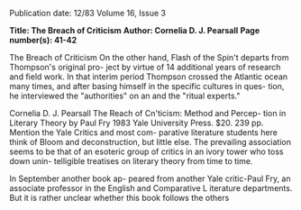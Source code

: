 Publication date: 12/83
Volume 16, Issue 3

**Title: The Breach of Criticism**
**Author: Cornelia D. J. Pearsall**
**Page number(s): 41-42**

The Breach of Criticism 
On the other hand, Flash of the Spin't 
departs from Thompson's original pro-
ject by virtue of 14 additional years of 
research and field work. In that interim 
period Thompson crossed the Atlantic 
ocean many times, and after basing 
himself in the specific cultures in ques-
tion, he interviewed the "authorities" on 
an and the "ritual experts." 

Cornelia D. J. Pearsall 
The Reach of Cn'ticism: Method and Percep-
tion in Literary Theory by Paul Fry 
1983 Yale University Press. $20. 
239 pp. 
Mention the Yale Critics and most com-
parative literature students here think of 
Bloom and deconstruction, but little 
else. The prevailing association seems 
to be that of an esoteric group of critics 
in an ivory tower who toss down unin-
telligible treatises on literary theory 
from time to time. 

In September another book ap-
peared from another Yale critic-Paul 
Fry, an associate professor in the 
English and Comparative L iterature 
departments. But it is rather unclear 
whether this book follows the others